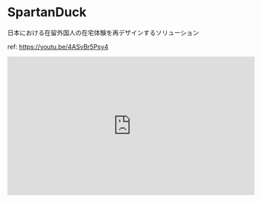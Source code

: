 # SpartanDuck
日本における在留外国人の在宅体験を再デザインするソリューション

ref: https://youtu.be/4ASvBr5Psy4

<iframe width="560" height="315" src="https://www.youtube.com/embed/4ASvBr5Psy4" frameborder="0" allow="autoplay; encrypted-media" allowfullscreen></iframe>
